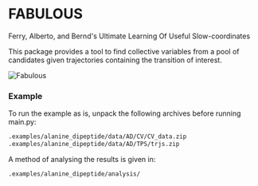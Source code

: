 # FABULOUS
Ferry, Alberto, and Bernd's Ultimate Learning Of Useful Slow-coordinates

This package provides a tool to find collective variables from a pool of candidates given trajectories containing the transition of interest. 


![Fabulous](https://github.com/Ensing-Laboratory/FABULOUS/fabulous.jpeg)



### Example
To run the example as is, unpack the following archives before running main.py:
```bash
.examples/alanine_dipeptide/data/AD/CV/CV_data.zip
.examples/alanine_dipeptide/data/AD/TPS/trjs.zip
```



A method of analysing the results is given in:
```bash
.examples/alanine_dipeptide/analysis/
```
